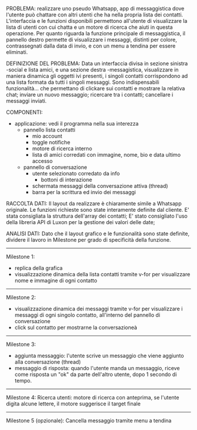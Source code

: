 PROBLEMA:
realizzare uno pseudo Whatsapp, app di messaggistica dove l'utente può chattare con altri utenti che ha nella propria lista dei contatti.
L'interfaccia e le funzioni disponibili permettono all'utente di visualizzare la lista di utenti con cui chatta e un motore di ricerca che aiuti in questa operazione. Per quanto riguarda la funzione principale di messaggistica, il pannello destro permette di visualizzare i messaggi, distinti per colore, contrassegnati dalla data di invio, e con un menu a tendina per essere eliminati.

DEFINIZIONE DEL PROBLEMA:
Data un interfaccia divisa in sezione sinistra -social e lista amici, e una sezione destra -messagistica, visualizzare in maniera dinamica gli oggetti ivi presenti, i singoli contatti corrispondono ad una lista formata da tutti i singoli messaggi.
Sono indispensabili funzionalità...
che permettano di clickare sui contatti e mostrare la relativa chat;
inviare un nuovo messaggio;
ricercare tra i contatti;
cancellare i messaggi inviati.

COMPONENTI:
- applicazione: vedi il programma nella sua interezza
  - pannello lista contatti
    - mio account
    - toggle notifiche
    - motore di ricerca interno
    - lista di amici corredati con immagine, nome, bio e data ultimo accesso
  - pannello di conversazione
    - utente selezionato corredato da info
      - bottoni di interazione
    - schermata messaggi della conversazione attiva (thread)
    - barra per la scrittura ed invio dei messaggi

RACCOLTA DATI:
Il layout da realizzare è chiaramente simile a Whatsapp originale.
Le funzioni richieste sono state interamente definite dal cliente.
E' stata consigliata la struttura dell'array dei contatti;
E' stato consigliato l'uso della libreria API di Luxon per la gestione dei valori delle date;

ANALISI DATI:
Dato che il layout grafico e le funzionalità sono state definite, dividere il lavoro in Milestone per grado di specificità della funzione.
- - - - - - - - - - - - - - - - - - - - - - - - - - - - - - - - - - - - - - - - - -
Milestone 1:
- replica della grafica
- visualizzazione dinamica della lista contatti tramite v-for per visualizzare nome e immagine di ogni contatto
- - - - - - - - - - - - - - - - - - - - - - - - - - - - - - - - - - - - - - - - - -
Milestone 2:
- visualizzazione dinamica dei messaggi tramite v-for per visualizzare i messaggi di ogni singolo contatto, all'interno del pannello di conversazione
- click sul contatto per mostrarne la conversazioneà
- - - - - - - - - - - - - - - - - - - - - - - - - - - - - - - - - - - - - - - - - -
Milestone 3:
- aggiunta messaggio: l'utente scrive un messaggio che viene aggiunto alla conversazione (thread)
- messaggio di risposta: quando l'utente manda un messaggio, riceve come risposta un "ok" da parte dell'altro utente, dopo 1 secondo di tempo.
- - - - - - - - - - - - - - - - - - - - - - - - - - - - - - - - - - - - - - - - - -
Milestone 4:
Ricerca utenti: motore di ricerca con anteprima, se l'utente digita alcune lettere, il motore suggerisce il target finale
- - - - - - - - - - - - - - - - - - - - - - - - - - - - - - - - - - - - - - - - - -
Milestone 5 (opzionale):
Cancella messaggio tramite menu a tendina




